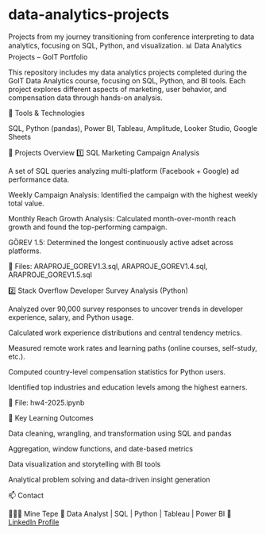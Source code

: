 # data-analytics-projects
Projects from my journey transitioning from conference interpreting to data analytics, focusing on SQL, Python, and visualization.
📊 Data Analytics Projects – GoIT Portfolio

This repository includes my data analytics projects completed during the GoIT Data Analytics course, focusing on SQL, Python, and BI tools.
Each project explores different aspects of marketing, user behavior, and compensation data through hands-on analysis.

🧩 Tools & Technologies

SQL, Python (pandas), Power BI, Tableau, Amplitude, Looker Studio, Google Sheets

📁 Projects Overview
1️⃣ SQL Marketing Campaign Analysis

A set of SQL queries analyzing multi-platform (Facebook + Google) ad performance data.

Weekly Campaign Analysis: Identified the campaign with the highest weekly total value.

Monthly Reach Growth Analysis: Calculated month-over-month reach growth and found the top-performing campaign.

GÖREV 1.5: Determined the longest continuously active adset across platforms.

📂 Files: ARAPROJE_GOREV1.3.sql, ARAPROJE_GOREV1.4.sql, ARAPROJE_GOREV1.5.sql

2️⃣ Stack Overflow Developer Survey Analysis (Python)

Analyzed over 90,000 survey responses to uncover trends in developer experience, salary, and Python usage.

Calculated work experience distributions and central tendency metrics.

Measured remote work rates and learning paths (online courses, self-study, etc.).

Computed country-level compensation statistics for Python users.

Identified top industries and education levels among the highest earners.

📂 File: hw4-2025.ipynb

🌟 Key Learning Outcomes

Data cleaning, wrangling, and transformation using SQL and pandas

Aggregation, window functions, and date-based metrics

Data visualization and storytelling with BI tools

Analytical problem solving and data-driven insight generation

📫 Contact

👩🏻‍💻 Mine Tepe
📍 Data Analyst | SQL | Python | Tableau | Power BI
🔗 [LinkedIn Profile](https://www.linkedin.com/in/mine-tepe/)


